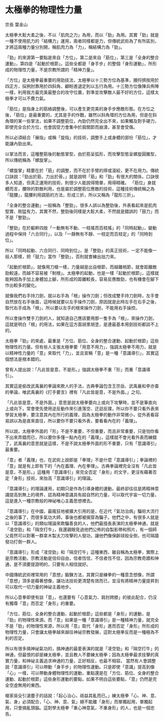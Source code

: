 # 太極拳的物理性力量

宗長
葉金山

太極拳大鬆大柔之後，不以「肌肉之力」為用，而以「勁」為用。其實「勁」就是一種不使用肌力的「結構力」運用，兩者同樣都是力，但傳統武術為了有所區別，才將這兩種力量分別開，稱肌肉力為「力」，稱結構力為「勁」。

「勁」的來源第一要點是來自「方位」，第二是來自「筋位」，第三是「全身的整合運動」，第四是「起動於根節」。這些全都是「身手步」的整個「身形運動」，所形成的物理性力量，不是宗教所謂的「精神力量」。

「方位」是太極拳最重要的用勁技法，太極拳以十三勢方位為基凖，掤捋擠按用於四正方，採挒肘靠用於四斜角，顧盼進退定則以五行為用。十三勢方位像陳兵佈陣一樣，利用我方最完美最整合的攻守位置，對準並攻擊敵人最不好的方位，這樣太極拳才可以不費力氣。

「筋位」是指身上的筋絡調整後，可以產生更完美的身手步應敵形態。在方位之後，「筋位」是最重要的，尤其是手的作戰，雖然以斜角環的方位為用，但是在斜角環的某一些掌法，如果不調整筋位，內勁仍然完全出不來，如果觸及對手硬力，即使完全合於方位，也會因受力會集中於肩關節而崩潰，甚至會受傷。

所以必須結合「展指」或稱「旋指」的技術，調整手上或身體的部份「筋位」，才能讓內勁出來。

以掌法而言，這種整筋後的動態掌型，由於筋呈弧形，而攻擊型態呈螺旋圓錐型，所以傳統稱為「螺旋掌」。

「螺旋掌」精要在於「筋」的調整，而不在於手臂的擰或滾絞，更不在用力。傳統口訣說：「勁出於筋，力出於骨。」就是說明「筋」和「勁」有很大的關係，口訣很多人知道，但真正運用的技術，則很少人能說得簡單，用得精確。
「筋位」身就體而言，腰隙的對敵利用，也是屬於調整筋位應敵的技術，這種技術傳統稱之為「龍腰」，龍腰利用調筋的方法，形成三折，所以又稱為「龍形三折」。

「全身的整合運動」一般稱為「整勁」，很多人誤以為整勁後，外表看起來是肌肉堅實、剛猛有力，其實不然，整勁後同樣是大鬆大柔，不然就是錯誤的「鼓力」而不是「整勁」。

「整勁」在於軀幹四肢「一動無有不動、一枝搖而百枝搖」的「同時起動」，變動過程中保持「六合同行」，以及「一靜無有不靜、一枝定而百枝定」的「同時到位」。

所以「同時起動、六合同行、同時到位」，是「整勁」的真正技術，一定不能像一般人那樣，把「鼓力」當作「整勁」，否則就會練出拙力來。

「起動於根節」，就像用刀槍一樣，力量越是出自根節，而越離梢節，就會距離敵勁較遠，而越不容易被「制根」。太極拳的起動，也是一樣「起動於根節」，這樣就能夠因為手加上身體加上腳，所形成的距離較長，容易反應敵勁，也有機會在腳下作出較多的變化。

就像我們右手持刀劍，就以右手為「根」操作刀劍；但改成雙手持刀劍時，左手會自然放在右手後面，這時候就要以左手操作刀劍，原因就是此時左手在右手之後，取代右手成為「根」，所以要以左手的根來操作刀劍，不能用右手操控。

所以會操作雙手刀劍的人，就知道自己應該要用那一隻手為「根」，來操作刀劍，這就是明白「根」的用法，如果在這方面胡里胡塗，是連最基本用劍技術都談不上的。

太極拳「勁」的來處，最重是「方位、筋位、全身的整合運動、起動於根節」這些物理性的力量。但有些人主張太極拳要「用意不用力」，強調太極拳不用力，就是以精神性力量的「意」來取代「力」，並且宣稱「意」是一種「意識導引」，其實這個想法是根本錯的。

曾有人提出說：「凡此皆是意，不是形。」強調太極拳不重「形」而重「意識導引」。

其實這是偷改武禹襄的拳論來欺人的手法，古典拳論包含王宗岳、武禹襄和李亦畬的拳論，唯武禹襄的《打手要言》裡有「凡此皆是意，不是外面。」之句。

「凡此皆是意，不是外面。」意思是說太極拳要向上或向下攻擊時，並不是筆直向上或向下，常會使先使用逆反動作來引進落空、迂迴反撲，所以你不要只看外表來學習太極拳，要注意其內在所行的義理，因為太極拳的動作非常微小，從外表看容易誤以為是直來直往，所以要你不要只看外表，要看看內在的「義理」。

所以說，太極拳外面的「形」不是不重要，不但重要，而且非常重要，只是怕你看不出來弄錯而已，所以要你多懂一點內在的「義理」，這樣就不會光看外表而練錯了，武禹襄的意思就是這樣，不是不說太極拳外面的形不重要，只有「意識導引」最重要。

「意」者「義理」也，在武術上說即是「拳理」不是什麼「意識導引」；拳論裡的「意」就是有上即有下的「內在義理、內在拳理」。古典拳論裡完全沒有「凡此皆是意，不是形。」這種用「意識導引」來完全否定「身形」的文字，更沒有藉著否定「身形」技術，來抬高「意識導引」的理論。

「意識導引」的理論運用，初期只是作為引導身體的運動，最終卻往往是將精神意識提高到無上的境界，認為精神意識具有超自然的力量，可以取代宇宙一切力量，這是進入一種宗教般的神祕唯心主義思想裡去。

「意識導引」在中國，最瘋狂地被擴大引用的是，在近代「氣功治病」騙術大流行之後的事了，而很多氣功大師，事後也都被揭穿為騙子。他們之中，有很多人就是以「意識導引」的類似理論來欺騙善良的人，他們最擅長表演的太極拳神通，就是「凌空勁」和「隔空打牛」，我還親眼見過他們公佈的自製影帶和照片，有一個師父竟然可以對著一群拿木製太刀攻擊的人發功，讓他們像保齡球般全倒，也可隔牆發功打倒一群人。

「意識導引」形成「凌空勁」和「隔空打牛」這種東西，雖自稱為太極拳，實際上是宗教活動，宗教活動是信仰自由，信者恆信，不信者恆不信，因為宗教奇蹟和神通，是不須要提證明的，只要有人相信就好。

中國傳統武術裡常用的「意想」鍛鍊方法，其實只是練拳的一種意念想像，所謂「意想」頂多是藉著想像，讓功法技術更清楚有效而已，並沒有將精神力量提昇到可以取代一切力量的神祕主義地步。

所以心意拳即使有談「意」，也還要有「心意氣力、肩肘跨膝」的彼此配合，仍沒有獨尊「意」而否定「身形」的重要。

「方位、筋位、全身的整合運動、起動於根節」這些都是「身形」的運動，是「勁」的物理性來源。而「意」如果是一種「意識導引」是一種精神力量，就完全不是「勁」的物理性來源，所以用「意」取代「身形」進而否定「身形」所形成的物理性力量，只會讓太極拳越來越往神祕宗教發展，這對太極拳反而是一種極為不利的否定。

所以有很多搞神祕氣功的，搞神通的最愛表演的就是「凌空勁」和「隔空打牛」的神通，但最恨的卻是練太極拳，並且教人不要練太極拳；因為太極拳最求技擊的真實力量，和神祕主義追求神通的力量，正好相反，也最不相容。
當然有人會調整說「意識導引」可以帶動「身手步」的物理性運動。只是即使「意識」提高到像「心」一樣，可以帶動身體物理性的運動，重點還是在「方位、筋位、全身的整合運動、起動於根節」這些身形運動的要點，如果不明白這些要點，「意」仍然是完全空虛無用的東西。

槍家吳殳引滄塵子的話說：「起心治心，祗益其亂而已。」練太極拳「心、神、意、氣、身」必須配合，「心、神、意、氣」絕不能離「身形」而單獨起用，單獨起用，只會搞亂頭腦。這對學太極拳「重心神意氣，不重身形」的人，也是一個忠告。